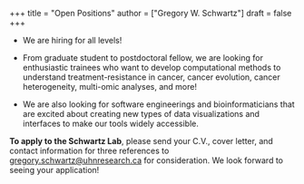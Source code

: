 +++
title = "Open Positions"
author = ["Gregory W. Schwartz"]
draft = false
+++

-   We are hiring for all levels!

-   From graduate student to postdoctoral fellow, we are looking for enthusiastic
    trainees who want to develop computational methods to understand
    treatment-resistance in cancer, cancer evolution, cancer heterogeneity,
    multi-omic analyses, and more!

-   We are also looking for software engineerings and bioinformaticians that are
    excited about creating new types of data visualizations and interfaces to make
    our tools widely accessible.

**To apply to the Schwartz Lab**, please send your C.V., cover letter, and contact
information for three references to [gregory.schwartz@uhnresearch.ca](mailto:gregory.schwartz@uhnresearch.ca) for
consideration. We look forward to seeing your application!

<br></br>
